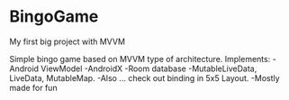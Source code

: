 # BingoGame
My first big project with MVVM

Simple bingo game based on MVVM type of architecture.
Implements:
-Android ViewModel
-AndroidX
-Room database
-MutableLiveData, LiveData, MutableMap.
-Also ... check out binding in 5x5 Layout.
-Mostly made for fun
